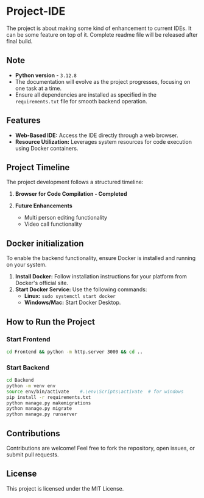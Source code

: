 # Project-IDE
The project is about making some kind of enhancement to current IDEs. It can be some feature on top of it. Complete readme file will be released after final build.


## Note
- **Python version** - ```3.12.8```
- The documentation will evolve as the project progresses, focusing on one task at a time.
- Ensure all dependencies are installed as specified in the ```requirements.txt``` file for smooth backend operation.


## Features
- **Web-Based IDE:** Access the IDE directly through a web browser.
- **Resource Utilization:** Leverages system resources for code execution using Docker containers.


## Project Timeline
The project development follows a structured timeline:

1. **Browser for Code Compilation - Completed**

2. **Future Enhancements**
    - Multi person editing functionality
    - Video call functionality

## Docker initialization
To enable the backend functionality, ensure Docker is installed and running on your system.

1. **Install Docker:** Follow installation instructions for your platform from Docker's official site.
2. **Start Docker Service:** Use the following commands:
    - **Linux:** ```sudo systemctl start docker```
    - **Windows/Mac:** Start Docker Desktop.


## How to Run the Project

### Start Frontend
```bash
cd Frontend && python -m http.server 3000 && cd ..
```

### Start Backend
```bash
cd Backend
python -m venv env
source env/bin/activate    #.\env\Scripts\activate  # for windows
pip install -r requirements.txt
python manage.py makemigrations
python manage.py migrate
python manage.py runserver
```


## Contributions
Contributions are welcome! Feel free to fork the repository, open issues, or submit pull requests.


## License
This project is licensed under the MIT License.